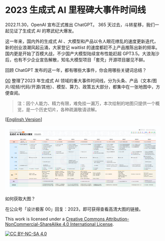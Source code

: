 # 2023 生成式 AI 里程碑大事件时间线

2022.11.30，OpenAI 宣布正式推出 ChatGPT。 365 天过去，斗转星移，我们一起见证了生成式 AI 的寒武纪大爆发。

这一年来，国内外的生成式 AI 、大模型和产品以令人眼花缭乱的速度更新迭代，新的创业浪潮风起云涌，大家登记 waitlist 的速度都赶不上产品推陈出新的频率。国内更是开始了百模大战，不少国产大模型陆续宣布性能赶超 GPT3.5。大浪淘沙后，也有不少企业宣告解散，知名大模型项目「套壳」开源项目屡见不鲜。

回顾 ChatGPT 发布的这一年，都有哪些大事件，你会用哪些关键词总结？

[00](https://github.com/kidult00) 整理了2023 年生成式 AI 领域的重大事件时间线，分为头条、产品（文本/图片/视频/代码/开源/其他）、模型、算力、政策五大部分，都集中在一张地图中，方便查阅。

>  注：因个人能力、精力有限，难免挂一漏万，本次绘制的地图只提供一个概览，是一个历史切片，各种疏漏敬请谅解。



[[Englinsh Version](https://https://github.com/kidult00/GenAI2023Map/blob/main/README.md)]

![GenAI-2023Map-zh](images/GenAI-2023map-zh.jpg)



如何获取大图？

在公众号「设计极客 00」回复：2023，即可获得查看高清大图的链接。



This work is licensed under a [Creative Commons Attribution-NonCommercial-ShareAlike 4.0 International License](http://creativecommons.org/licenses/by-nc-sa/4.0/).

[![CC BY-NC-SA 4.0](https://camo.githubusercontent.com/7af524e82af24d98f89dde7c9c9a3849af52e420a66da140b7c7ae92bf7512d5/68747470733a2f2f6c6963656e7365627574746f6e732e6e65742f6c2f62792d6e632d73612f342e302f38387833312e706e67)](http://creativecommons.org/licenses/by-nc-sa/4.0/)

